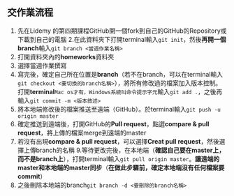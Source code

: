 ## 交作業流程
1. 先在Lidemy 的第四期課程GitHub開一個fork到自己的GitHub的Repository或下載到自己的電腦
2.在此資料夾下打開terminal輸入`git init`，然後**再開一個branch**輸入`git branch <當週作業名稱>`
3. 打開資料夾內的**homeworks**資料夾
4. 選擇當週作業撰寫
5. 寫完後，確定自己所在位置是**branch**（若不在branch，可以在terminal輸入`git checkout <要切換的branch名稱>`），將所有修改過的檔案加入版本控制。打開**terminal**`Mac os才有，Windows系統叫命令提示字元`輸入`git add .`，之後再輸入`git commit -m <版本敘述>`
6. 將本地端修改後的檔案推送至遠端（GitHub）。於terminal輸入`git push -u origin master ` 
7. 確定推送到遠端後，打開GitHub的**Pull request**，點選**compare & pull request**，將上傳的檔案merge到遠端的master
8. 若沒有出現**compare & pull request**，可以選擇**Creat pull request**，然後選擇上傳branch的名稱
9.等待更改完後，在本地端（**確認自己要在master上，而不是branch上**），打開terminal輸入`git pull origin master`。**讓遠端的master和本地端的master同步**（**在做此步驟前，確定本地端沒有任何檔案要commit**）
10. 之後刪除本地端的branch`git branch -d <要刪除的branch名稱>`
